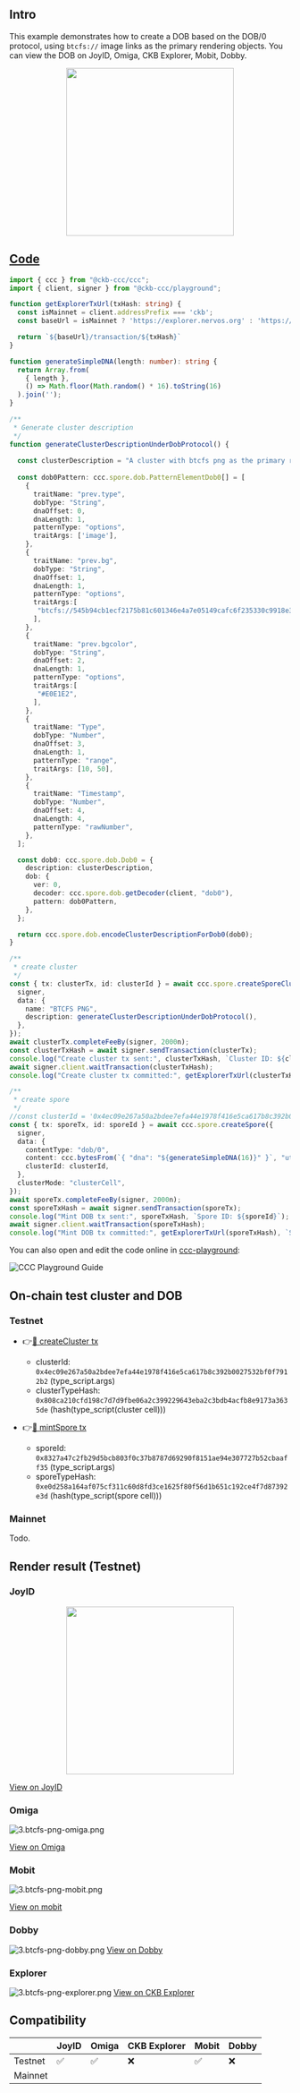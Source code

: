 ## Intro

This example demonstrates how to create a DOB based on the DOB/0 protocol, using `btcfs://` image links as the primary rendering objects. You can view the DOB on JoyID, Omiga, CKB Explorer, Mobit, Dobby. 

<div align="center">
  <img src="../assets/images/dob0/3.btcfs-png-joyid.svg" height="300">
</div>

## [Code](./3.btcfs-png.ts)

```typescript
import { ccc } from "@ckb-ccc/ccc";
import { client, signer } from "@ckb-ccc/playground";

function getExplorerTxUrl(txHash: string) {
  const isMainnet = client.addressPrefix === 'ckb';
  const baseUrl = isMainnet ? 'https://explorer.nervos.org' : 'https://testnet.explorer.nervos.org';

  return `${baseUrl}/transaction/${txHash}`
}

function generateSimpleDNA(length: number): string {
  return Array.from(
    { length }, 
    () => Math.floor(Math.random() * 16).toString(16)
  ).join('');
}

/**
 * Generate cluster description
 */
function generateClusterDescriptionUnderDobProtocol() {
 
  const clusterDescription = "A cluster with btcfs png as the primary rendering objects.";
  
  const dob0Pattern: ccc.spore.dob.PatternElementDob0[] = [
    {
      traitName: "prev.type",
      dobType: "String",
      dnaOffset: 0,
      dnaLength: 1,
      patternType: "options",
      traitArgs: ['image'],
    },
    {
      traitName: "prev.bg",
      dobType: "String",
      dnaOffset: 1,
      dnaLength: 1,
      patternType: "options",
      traitArgs:[
       "btcfs://545b94cb1ecf2175b81c601346e4a7e05149cafc6f235330c9918e35f920e109i0",
      ],
    },
    {
      traitName: "prev.bgcolor",
      dobType: "String",
      dnaOffset: 2,
      dnaLength: 1,
      patternType: "options",
      traitArgs:[
       "#E0E1E2",
      ],
    },
    {
      traitName: "Type",
      dobType: "Number",
      dnaOffset: 3,
      dnaLength: 1,
      patternType: "range",
      traitArgs: [10, 50],
    },
    {
      traitName: "Timestamp",
      dobType: "Number",
      dnaOffset: 4,
      dnaLength: 4,
      patternType: "rawNumber",
    },
  ];

  const dob0: ccc.spore.dob.Dob0 = {
    description: clusterDescription,
    dob: {
      ver: 0,
      decoder: ccc.spore.dob.getDecoder(client, "dob0"),
      pattern: dob0Pattern,
    },
  };

  return ccc.spore.dob.encodeClusterDescriptionForDob0(dob0);
}

/**
 * create cluster
 */
const { tx: clusterTx, id: clusterId } = await ccc.spore.createSporeCluster({
  signer,
  data: {
    name: "BTCFS PNG",
    description: generateClusterDescriptionUnderDobProtocol(),
  },
});
await clusterTx.completeFeeBy(signer, 2000n);
const clusterTxHash = await signer.sendTransaction(clusterTx);
console.log("Create cluster tx sent:", clusterTxHash, `Cluster ID: ${clusterId}`);
await signer.client.waitTransaction(clusterTxHash);
console.log("Create cluster tx committed:", getExplorerTxUrl(clusterTxHash), `Cluster ID: ${clusterId}`);

/**
 * create spore
 */
//const clusterId = '0x4ec09e267a50a2bdee7efa44e1978f416e5ca617b8c392b0027532bf0f7912b2';
const { tx: sporeTx, id: sporeId } = await ccc.spore.createSpore({
  signer,
  data: {
    contentType: "dob/0",
    content: ccc.bytesFrom(`{ "dna": "${generateSimpleDNA(16)}" }`, "utf8"),
    clusterId: clusterId,
  },
  clusterMode: "clusterCell",
});
await sporeTx.completeFeeBy(signer, 2000n);
const sporeTxHash = await signer.sendTransaction(sporeTx);
console.log("Mint DOB tx sent:", sporeTxHash, `Spore ID: ${sporeId}`);
await signer.client.waitTransaction(sporeTxHash);
console.log("Mint DOB tx committed:", getExplorerTxUrl(sporeTxHash), `Spore ID: ${sporeId}`);
```

You can also open and edit the code online in [ccc-playground](https://live.ckbccc.com/?src=https://raw.githubusercontent.com/CKBFansDAO/dob-cookbook/refs/heads/main/examples/dob0/3.btcfs-png.ts):

![CCC Playground Guide](../assets/images/ccc-playground-guide.png)


## On-chain test cluster and DOB

### Testnet
- 👉[🔗 createCluster tx](https://testnet.explorer.nervos.org/transaction/0xc7875c6f604dde5ac2f39c3eff25835c4beb15cfd2254ccab2221962f92690a9)
  - clusterId: `0x4ec09e267a50a2bdee7efa44e1978f416e5ca617b8c392b0027532bf0f7912b2` (type_script.args)
  - clusterTypeHash: `0x808ca210cfd198c7d7d9fbe06a2c399229643eba2c3bdb4acfb8e9173a3635de` (hash(type_script(cluster cell)))

- 👉[🔗 mintSpore tx](https://testnet.explorer.nervos.org/transaction/0xf34375fdf5c6d825c2193b477491cf78bb31a4698246f4087abdc9fa4d890d00)
  - sporeId: `0x8327a47c2fb29d5bcb803f0c37b8787d69290f8151ae94e307727b52cbaaff35` (type_script.args)
  - sporeTypeHash: `0xe0d258a164af075cf311c60d8fd3ce1625f80f56d1b651c192ce4f7d87392e3d` (hash(type_script(spore cell)))

### Mainnet
  Todo.

## Render result (Testnet)

### JoyID

<div align="center">
  <img src="../assets/images/dob0/3.btcfs-png-joyid.svg" height="300">
</div>

[View on JoyID](https://testnet.joyid.dev/nft/8327a47c2fb29d5bcb803f0c37b8787d69290f8151ae94e307727b52cbaaff35) 

### Omiga

![3.btcfs-png-omiga.png](../assets/images/dob0/3.btcfs-png-omiga.png)

[View on Omiga](https://test.omiga.io/info/dobs/0xe0d258a164af075cf311c60d8fd3ce1625f80f56d1b651c192ce4f7d87392e3d) 

### Mobit

![3.btcfs-png-mobit.png](../assets/images/dob0/3.btcfs-png-mobit.png)

[View on mobit](https://mobit.app/dob/8327a47c2fb29d5bcb803f0c37b8787d69290f8151ae94e307727b52cbaaff35?chain=ckb)

### Dobby
![3.btcfs-png-dobby.png](../assets/images/dob0/3.btcfs-png-dobby.png)
[View on Dobby](https://test-dobby.entrust3.com/item-detail_ckb/0x8327a47c2fb29d5bcb803f0c37b8787d69290f8151ae94e307727b52cbaaff35) 

### Explorer
![3.btcfs-png-explorer.png](../assets/images/dob0/3.btcfs-png-explorer.png)
[View on CKB Explorer](https://testnet.explorer.nervos.org/nft-info/0x808ca210cfd198c7d7d9fbe06a2c399229643eba2c3bdb4acfb8e9173a3635de/0x8327a47c2fb29d5bcb803f0c37b8787d69290f8151ae94e307727b52cbaaff35) 


## Compatibility
|         | JoyID | Omiga | CKB Explorer | Mobit | Dobby |
| ------- | ----- | ----- | ------------ | ----- | ----- |
| Testnet | ✅    | ✅     | ❌           | ✅     | ❌    |
| Mainnet |     |     |           |    |     |